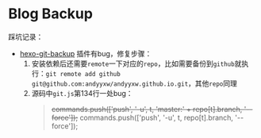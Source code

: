 # Blog Backup

踩坑记录：

- [hexo-git-backup](https://github.com/coneycode/hexo-git-backup) 插件有bug，修复步骤：
  1. 安装依赖后还需要`remote`一下对应的`repo`，比如需要备份到`github`就执行：`git remote add github git@github.com:andyyxw/andyyxw.github.io.git`，其他`repo`同理
  2. 源码中`git.js`第134行一处bug：
      > ~~commands.push(['push', '-u', t, 'master:' + repo[t].branch, '--force']);~~
      > commands.push(['push', '-u', t, repo[t].branch, '--force']);
